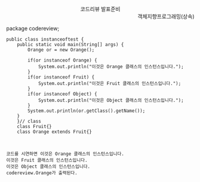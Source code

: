 <center>코드리뷰 발표준비</center>
<div style="text-align: right">객체지향프로그래밍(상속)</div>
 
 package codereview;
	
    public class instanceoftest {
		public static void main(String[] args) {
			Orange or = new Orange();
			
			if(or instanceof Orange) {
				System.out.println("이것은 Orange 클래스의 인스턴스입니다.");
			}
			if(or instanceof Fruit) {
				System.out.println("이것은 Fruit 클래스의 인스턴스입니다.");
			}
			if(or instanceof Object) {
				System.out.println("이것은 Object 클래스의 인스턴스입니다.");
			}
			System.out.println(or.getClass().getName());
		}
		}// class
		class Fruit{}
		class Orange extends Fruit{}



    코드를 시연하면 이것은 Orange 클래스의 인스턴스입니다.
	이것은 Fruit 클래스의 인스턴스입니다.
	이것은 Object 클래스의 인스턴스입니다.
	codereview.Orange가 출력된다.

